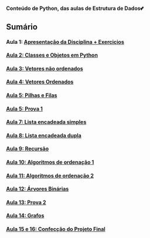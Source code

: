 <h4> Conteúdo de Python, das aulas de Estrutura de Dados💕</h4>
<h2>Sumário</h2>
<h4>Aula 1: <a href="https://github.com/MaineCalabrezi13/EstruturadeDados/tree/main/Aula%2009.08">Apresentação da Disciplina + Exercicios</h4>
<h4>Aula 2: <a href="https://github.com/MaineCalabrezi13/EstruturadeDados/tree/main/Aula%2016.08">Classes e Objetos em Python</h4>
<h4>Aula 3: <a href="https://github.com/MaineCalabrezi13/EstruturadeDados/tree/main/Aula%2023.08">Vetores não ordenados</h4>
<h4>Aula 4: <a href="">Vetores Ordenados</h4>
<h4>Aula 5: <a href="https://github.com/MaineCalabrezi13/EstruturadeDados/tree/main/Aula%2006.09">Pilhas e Filas</h4>
<h4>Aula 5: Prova 1</h4>  
<h4>Aula 7: <a href="">Lista encadeada simples</h4>
<h4>Aula 8: <a href="https://github.com/MaineCalabrezi13/EstruturadeDados/tree/main/Aula%2027.09">Lista encadeada dupla</h4>
<h4>Aula 9: <a href="https://github.com/MaineCalabrezi13/EstruturadeDados/tree/main/Aula%2004.10">Recursão</h4>
<h4>Aula 10: <a href="https://github.com/MaineCalabrezi13/EstruturadeDados/tree/main/Aula%2011.10">Algoritmos de ordenação 1</h4>
<h4>Aula 11: <a href="">Algoritmos de ordenação 2</h4>
<h4>Aula 12: <a href="https://github.com/MaineCalabrezi13/EstruturadeDados/tree/main/Aula%2008.11">Árvores Binárias</h4>
<h4>Aula 13: Prova 2</h4>
<h4>Aula 14: <a href="">Grafos</h4>
<h4>Aula 15 e 16: <a href="">Confecção do Projeto Final</h4>
